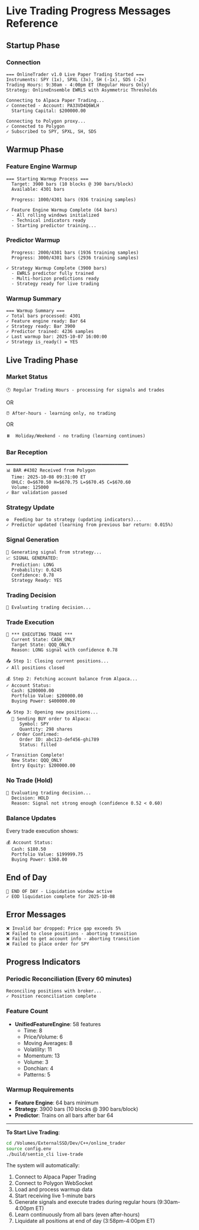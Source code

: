 # Live Trading Progress Messages Reference

## Startup Phase

### Connection
```
=== OnlineTrader v1.0 Live Paper Trading Started ===
Instruments: SPY (1x), SPXL (3x), SH (-1x), SDS (-2x)
Trading Hours: 9:30am - 4:00pm ET (Regular Hours Only)
Strategy: OnlineEnsemble EWRLS with Asymmetric Thresholds

Connecting to Alpaca Paper Trading...
✓ Connected - Account: PA33VD4Q6WLH
  Starting Capital: $200000.00

Connecting to Polygon proxy...
✓ Connected to Polygon
✓ Subscribed to SPY, SPXL, SH, SDS
```

## Warmup Phase

### Feature Engine Warmup
```
=== Starting Warmup Process ===
  Target: 3900 bars (10 blocks @ 390 bars/block)
  Available: 4301 bars

  Progress: 1000/4301 bars (936 training samples)

✓ Feature Engine Warmup Complete (64 bars)
  - All rolling windows initialized
  - Technical indicators ready
  - Starting predictor training...
```

### Predictor Warmup
```
  Progress: 2000/4301 bars (1936 training samples)
  Progress: 3000/4301 bars (2936 training samples)

✓ Strategy Warmup Complete (3900 bars)
  - EWRLS predictor fully trained
  - Multi-horizon predictions ready
  - Strategy ready for live trading
```

### Warmup Summary
```
=== Warmup Summary ===
✓ Total bars processed: 4301
✓ Feature engine ready: Bar 64
✓ Strategy ready: Bar 3900
✓ Predictor trained: 4236 samples
✓ Last warmup bar: 2025-10-07 16:00:00
✓ Strategy is_ready() = YES
```

## Live Trading Phase

### Market Status
```
🕐 Regular Trading Hours - processing for signals and trades
```

OR

```
⏰ After-hours - learning only, no trading
```

OR

```
⏸️  Holiday/Weekend - no trading (learning continues)
```

### Bar Reception
```
━━━━━━━━━━━━━━━━━━━━━━━━━━━━━━━━━━━━━━━━━━━━━━
📊 BAR #4302 Received from Polygon
  Time: 2025-10-08 09:31:00 ET
  OHLC: O=$670.50 H=$670.75 L=$670.45 C=$670.60
  Volume: 125000
✓ Bar validation passed
```

### Strategy Update
```
⚙️  Feeding bar to strategy (updating indicators)...
✓ Predictor updated (learning from previous bar return: 0.015%)
```

### Signal Generation
```
🧠 Generating signal from strategy...
📈 SIGNAL GENERATED:
  Prediction: LONG
  Probability: 0.6245
  Confidence: 0.78
  Strategy Ready: YES
```

### Trading Decision
```
🎯 Evaluating trading decision...
```

### Trade Execution
```
🚀 *** EXECUTING TRADE ***
  Current State: CASH_ONLY
  Target State: QQQ_ONLY
  Reason: LONG signal with confidence 0.78

📤 Step 1: Closing current positions...
✓ All positions closed

💰 Step 2: Fetching account balance from Alpaca...
✓ Account Status:
  Cash: $200000.00
  Portfolio Value: $200000.00
  Buying Power: $400000.00

📥 Step 3: Opening new positions...
  🔵 Sending BUY order to Alpaca:
     Symbol: SPY
     Quantity: 298 shares
  ✓ Order Confirmed:
     Order ID: abc123-def456-ghi789
     Status: filled

✓ Transition Complete!
  New State: QQQ_ONLY
  Entry Equity: $200000.00
```

### No Trade (Hold)
```
🎯 Evaluating trading decision...
  Decision: HOLD
  Reason: Signal not strong enough (confidence 0.52 < 0.60)
```

### Balance Updates
Every trade execution shows:
```
💰 Account Status:
  Cash: $180.50
  Portfolio Value: $199999.75
  Buying Power: $360.00
```

## End of Day
```
🔔 END OF DAY - Liquidation window active
✓ EOD liquidation complete for 2025-10-08
```

## Error Messages
```
❌ Invalid bar dropped: Price gap exceeds 5%
❌ Failed to close positions - aborting transition
❌ Failed to get account info - aborting transition
❌ Failed to place order for SPY
```

## Progress Indicators

### Periodic Reconciliation (Every 60 minutes)
```
Reconciling positions with broker...
✓ Position reconciliation complete
```

### Feature Count
- **UnifiedFeatureEngine**: 58 features
  - Time: 8
  - Price/Volume: 6
  - Moving Averages: 8
  - Volatility: 11
  - Momentum: 13
  - Volume: 3
  - Donchian: 4
  - Patterns: 5

### Warmup Requirements
- **Feature Engine**: 64 bars minimum
- **Strategy**: 3900 bars (10 blocks @ 390 bars/block)
- **Predictor**: Trains on all bars after bar 64

---

**To Start Live Trading**:
```bash
cd /Volumes/ExternalSSD/Dev/C++/online_trader
source config.env
./build/sentio_cli live-trade
```

The system will automatically:
1. Connect to Alpaca Paper Trading
2. Connect to Polygon WebSocket
3. Load and process warmup data
4. Start receiving live 1-minute bars
5. Generate signals and execute trades during regular hours (9:30am-4:00pm ET)
6. Learn continuously from all bars (even after-hours)
7. Liquidate all positions at end of day (3:58pm-4:00pm ET)
